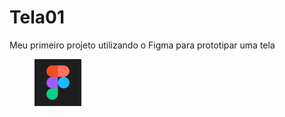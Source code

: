 # Tela01
Meu primeiro projeto utilizando o Figma para prototipar uma tela

  <!DOCTYPE html>
<html lang="pt-br">
  <head>
  </head>
  <body>
  <figure>
        <a href="https://lapa22.github.io/Tela01/" target="_blank">
        <img src="img/figma.png" alt="link para prototipo" width=75px/>
      </figure>
 </body>
</html>
